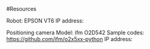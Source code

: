 #Resources

Robot:
EPSON VT6
IP address:

Positioning camera
Model: ifm O2D542
Sample codes: https://github.com/ifm/o2x5xx-python
IP address:
